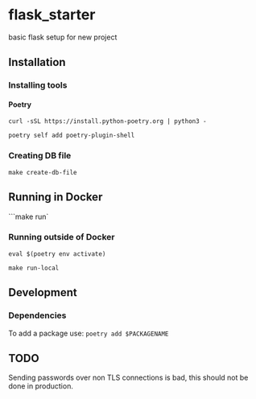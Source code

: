 # flask_starter
basic flask setup for new project


## Installation
### Installing tools
#### Poetry
```curl -sSL https://install.python-poetry.org | python3 -```

```poetry self add poetry-plugin-shell```


### Creating DB file
```make create-db-file```

## Running in Docker
```make run`

### Running outside of Docker
```eval $(poetry env activate)```

```make run-local```

## Development
### Dependencies
To add a package use:
```poetry add $PACKAGENAME```


## TODO
Sending passwords over non TLS connections is bad, this should not be done in
production.